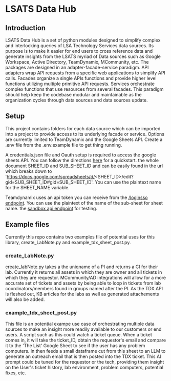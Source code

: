# LSATS Data Hub
## Introduction
LSATS Data Hub is a set of python modules designed to simplify
complex and interlocking queries of LSA Technology Services data sources. Its purpose
is to make it easier for end users to cross reference data and generate insights from
the LSATS myriad of Data sources such as Google Workspace, Active Directory, TeamDynamix,
MCommunity, etc. The packages are designed in an adapter-facade-service paradigm. API adapters
wrap API requests from a specific web applications to simplify API calls. Facades organize
a single APIs functions and provide higher level functions utilizing multiple primitive API
requests. Services orchestrate complex functions that use resources from several facades. This
paradigm should help keep the codebase modular and maintainable as the organization cycles through
data sources and data sources update.

## Setup
This project contains folders for each data source which can be imported into a project
to provide access to its underlying facade or service. Options are currently limited to
TeamDynamix and the Google Sheets API. Create a .env file from the .env.example file
to get thing running.

A credentials.json file and Oauth setup is required to access
the google sheets API. You can follow the directions [here](https://developers.google.com/sheets/api/quickstart/python) for a quickstart.
the whole document SHEET_ID and SUB_SHEET_ID and can be easily found in the url which breaks down to
'https://docs.google.com/spreadsheets/d/<SHEET_ID>/edit?gid=SUB_SHEET_ID#gid=SUB_SHEET_ID'. You can
use the plaintext name for the SHEET_NAME variable.

Teamdynamix uses an api token you can receive from the [/loginsso endpoint](https://teamdynamix.umich.edu/TDWebApi/).
You can use the plaintext of the name of the sub-sheet for sheet name.
the [sandbox api endpoint](https://teamdynamix.umich.edu/SBTDWebApi/) for testing.

## Example files
Currently this repo contains two examples file of potential uses
for this library, create_LabNote.py and example_tdx_sheet_post.py.

### create_LabNote.py
create_labNote.py takes a the uniqname of a PI and returns a CI for their lab.
Currently it returns all assets in which they are owner and all tickets in
which they are requestor. MCommunity/AD integrations will allow for a more
accurate set of tickets and assets by being able to loop in tickets from
lab coordinators/members found in groups named after the PI. As the TDX API
is fleshed out, KB articles for the labs as well as generated attachements will
also be added.

### example_tdx_sheet_post.py
This file is an potential exampe use case of orchestrating multiple data
sources to make an insight more readily available to our customers or end users.
A script such as this could watch a ticket queue. When a ticket comes in,
it will take the ticket_ID, obtain the requestor's email and compare it to the
'The List' Google Sheet to see if the user has any problem computers. In then
feeds a small dataframe cut from this sheet to an LLM to generate an outreach email
that is then posted into the TDX ticket. This AI prompt could be tuned
for the requestor or the tech, providing them insight on the User's ticket history,
lab environment, problem computers, potential fixes, etc.
